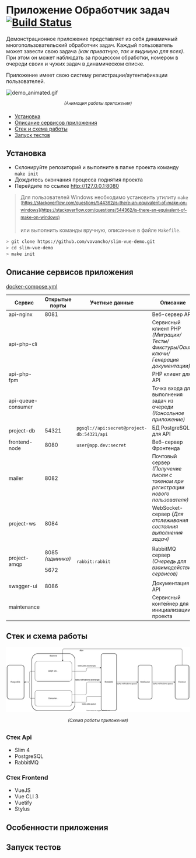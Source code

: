 # Приложение Обработчик задач [![Build Status](https://travis-ci.com/vovancho/slim-vue-demo.svg?token=73g6SyN3hhjhz6WZX1ws&branch=master)](https://travis-ci.com/vovancho/slim-vue-demo)

Демонстрационное приложение представляет из себя динамичный многопользовательский обработчик задач. Каждый пользователь может завести свою задача *(как приватную, так и видимую для всех)*. При этом он может наблюдать за процессом обработки, номером в очереди своих и чужих задач в динамическом списке.

Приложение имеет свою систему регистрации/аутентификации пользователей.

![demo_animated.gif](doc/resources/demo_animated.gif)
<p align="center"><sup><i>(Анимация работы приложения)</i></sup></p>

* [Установка](#установка)
* [Описание сервисов приложения](#описание-сервисов-приложения)
* [Стек и схема работы](#стек-и-схема-работы)
* [Запуск тестов](#запуск-тестов)

## Установка

* Склонируйте репозиторий и выполните в папке проекта команду `make init`
* Дождитесь окончания процесса поднятия проекта
* Перейдите по ссылке http://127.0.0.1:8080

> Для пользователей Windows необходимо установить утилиту `make`  
> <sup>[https://stackoverflow.com/questions/544362/is-there-an-equivalent-of-make-on-windows](https://stackoverflow.com/questions/544362/is-there-an-equivalent-of-make-on-windows)</sup>
>
> или выполнить команды вручную, описанные в файле `Makefile`.

```bash
> git clone https://github.com/vovancho/slim-vue-demo.git
> cd slim-vue-demo
> make init
```

## Описание сервисов приложения

[docker-compose.yml](docker-compose.yml)

Сервис             | Открытые порты                           | Учетные данные                            |  Описание
------------------ | ---------------------------------------- | ----------------------------------------- |  -----------------------------------------------------------------------------------
api-nginx          | 8081                                     |                                           |  Веб-сервер API
api-php-cli        |                                          |                                           |  Сервисный клиент PHP *(Миграции/Тесты/Фикстуры/Oauth ключи/Генерация документации)*
api-php-fpm        |                                          |                                           |  PHP клиент для API
api-queue-consumer |                                          |                                           |  Точка входа для выполнения задач из очереди *(Консольное приложение)*
project-db         | 54321                                    | `pgsql://api:secret@project-db:54321/api` |  БД PostgreSQL для API
frontend-node      | 8080                                     | `user@app.dev:secret`                     |  Веб-сервер Фронтенда
mailer             | 8082                                     |                                           |  Почтовый сервер *(Получение писем с токеном при регистрации нового пользователя)*
project-ws         | 8084                                     |                                           |  WebSocket-сервер *(Для отслеживания состояния выполнения задач)*
project-amqp       | <p>8085 <i>(админка)</i></p><p>5672 </p> | `rabbit:rabbit`                           |  RabbitMQ сервер *(Очередь для взаимодействия сервисов)*
swagger-ui         | 8086                                     |                                           |  Документация API
maintenance        |                                          |                                           |  Сервисный контейнер для инициализации проекта

## Стек и схема работы

![scheme_of_work.svg](doc/resources/scheme_of_work.svg)
<p align="center"><sup><i>(Схема работы приложения)</i></sup></p>

### Стек Api

 - Slim 4
 - PostgreSQL
 - RabbitMQ

### Стек Frontend

 - VueJS
 - Vue CLI 3
 - Vuetify
 - Stylus

## Особенности приложения

## Запуск тестов
